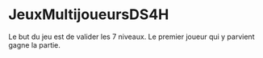# JeuxMultijoueursDS4H

Le but du jeu est de valider les 7 niveaux.
Le premier joueur qui y parvient gagne la partie.